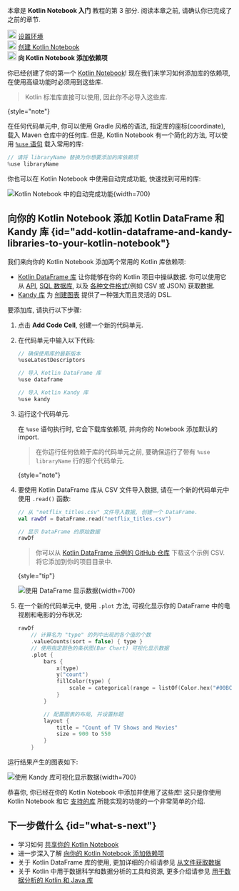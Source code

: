 [//]: # (title: 向你的 Kotlin Notebook 添加依赖项)

<tldr>
   <p>本章是 <strong>Kotlin Notebook 入门</strong> 教程的第 3 部分. 阅读本章之前, 请确认你已完成了之前的章节.</p>
   <p><img src="icon-1-done.svg" width="20" alt="First step"/> <a href="kotlin-notebook-set-up-env.md">设置环境</a><br/>
      <img src="icon-2-done.svg" width="20" alt="Second step"/> <a href="kotlin-notebook-create.md">创建 Kotlin Notebook</a><br/>
      <img src="icon-3.svg" width="20" alt="Third step"/> <strong>向 Kotlin Notebook 添加依赖项</strong><br/>
  </p>
</tldr>

你已经创建了你的第一个 [Kotlin Notebook](kotlin-notebook-overview.md)! 现在我们来学习如何添加库的依赖项, 在使用高级功能时必须用到这些库.

> Kotlin 标准库直接可以使用, 因此你不必导入这些库.
> 
{style="note"}

在任何代码单元中, 你可以使用 Gradle 风格的语法, 指定库的座标(coordinate), 载入 Maven 仓库中的任何库.
但是, Kotlin Notebook 有一个简化的方法,
可以使用 [`%use` 语句](https://www.jetbrains.com/help/idea/kotlin-notebook.html#import-libraries) 载入常用的库:

```kotlin
// 请将 libraryName 替换为你想要添加的库依赖项
%use libraryName
```

你也可以在 Kotlin Notebook 中使用自动完成功能, 快速找到可用的库:

![Kotlin Notebook 中的自动完成功能](autocompletion-feature-notebook.png){width=700}

## 向你的 Kotlin Notebook 添加 Kotlin DataFrame 和 Kandy 库 {id="add-kotlin-dataframe-and-kandy-libraries-to-your-kotlin-notebook"}

我们来向你的 Kotlin Notebook 添加两个常用的 Kotlin 库依赖项:
* [Kotlin DataFrame 库](https://kotlin.github.io/dataframe/gettingstarted.html) 让你能够在你的 Kotlin 项目中操纵数据.
  你可以使用它 从 [API](data-analysis-work-with-api.md), [SQL 数据库](data-analysis-connect-to-db.md), 以及 [各种文件格式](data-analysis-work-with-data-sources.md)(例如 CSV 或 JSON) 获取数据.
* [Kandy 库](https://kotlin.github.io/kandy/welcome.html) 为 [创建图表](data-analysis-visualization.md) 提供了一种强大而且灵活的 DSL.

要添加库, 请执行以下步骤:

1. 点击 **Add Code Cell**, 创建一个新的代码单元.
2. 在代码单元中输入以下代码:

    ```kotlin
    // 确保使用库的最新版本
    %useLatestDescriptors
    
    // 导入 Kotlin DataFrame 库
    %use dataframe
    
    // 导入 Kotlin Kandy 库
    %use kandy
    ```

3. 运行这个代码单元.

    在 `%use` 语句执行时, 它会下载库依赖项, 并向你的 Notebook 添加默认的 import.

    > 在你运行任何依赖于库的代码单元之前, 要确保运行了带有 `%use libraryName` 行的那个代码单元.
    >
    {style="note"}

4. 要使用 Kotlin DataFrame 库从 CSV 文件导入数据, 请在一个新的代码单元中使用 `.read()` 函数:

    ```kotlin
    // 从 "netflix_titles.csv" 文件导入数据, 创建一个 DataFrame.
    val rawDf = DataFrame.read("netflix_titles.csv")
    
    // 显示 DataFrame 的原始数据
    rawDf
    ```

    > 你可以从 [Kotlin DataFrame 示例的 GitHub 仓库](https://github.com/Kotlin/dataframe/blob/master/examples/notebooks/netflix/netflix_titles.csv) 下载这个示例 CSV.
    > 将它添加到你的项目目录中.
    > 
    {style="tip"}

    ![使用 DataFrame 显示数据](add-dataframe-dependency.png){width=700}

5. 在一个新的代码单元中, 使用 `.plot` 方法, 可视化显示你的 DataFrame 中的电视剧和电影的分布状况:

    ```kotlin
    rawDf
        // 计算名为 "type" 的列中出现的各个值的个数
        .valueCounts(sort = false) { type }
        // 使用指定颜色的条状图(Bar Chart) 可视化显示数据
        .plot {
            bars {
                x(type)
                y("count")
                fillColor(type) {
                    scale = categorical(range = listOf(Color.hex("#00BCD4"), Color.hex("#009688")))
                }
            }
    
            // 配置图表的布局, 并设置标题
            layout {
                title = "Count of TV Shows and Movies"
                size = 900 to 550
            }
        }
    ```

运行结果产生的图表如下:

![使用 Kandy 库可视化显示数据](kandy-library.png){width=700}

恭喜你, 你已经在你的 Kotlin Notebook 中添加并使用了这些库!
这只是你使用 Kotlin Notebook 和它 [支持的库](data-analysis-libraries.md) 所能实现的功能的一个非常简单的介绍.

## 下一步做什么 {id="what-s-next"}

* 学习如何 [共享你的 Kotlin Notebook](kotlin-notebook-share.md)
* 进一步深入了解 [向你的 Kotlin Notebook 添加依赖项](https://www.jetbrains.com/help/idea/kotlin-notebook.html#add-dependencies)
* 关于 Kotlin DataFrame 库的使用, 更加详细的介绍请参见 [从文件获取数据](data-analysis-work-with-data-sources.md)
* 关于 Kotlin 中用于数据科学和数据分析的工具和资源, 更多介绍请参见 [用于数据分析的 Kotlin 和 Java 库](data-analysis-libraries.md)
